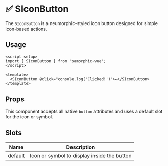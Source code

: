 # ✅ SIconButton

The `SIconButton` is a neumorphic-styled icon button designed for simple icon-based actions.

## Usage

```vue
<script setup>
import { SIconButton } from 'samorphic-vue';
</script>

<template>
  <SIconButton @click="console.log('Clicked!')">←</SIconButton>
</template>
```

## Props

This component accepts all native `button` attributes and uses a default slot for the icon or symbol.

## Slots

| Name    | Description                     |
|---------|---------------------------------|
| default | Icon or symbol to display inside the button |

